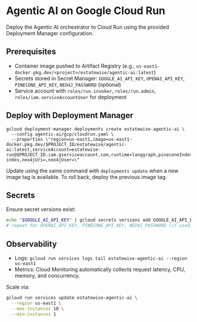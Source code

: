 # Agentic AI on Google Cloud Run

Deploy the Agentic AI orchestrator to Cloud Run using the provided Deployment Manager configuration.

## Prerequisites
- Container image pushed to Artifact Registry (e.g., `us-east1-docker.pkg.dev/<project>/estatewise/agentic-ai:latest`)
- Secrets stored in Secret Manager: `GOOGLE_AI_API_KEY`, `OPENAI_API_KEY`, `PINECONE_API_KEY`, `NEO4J_PASSWORD` (optional)
- Service account with `roles/run.invoker`, `roles/run.admin`, `roles/iam.serviceAccountUser` for deployment

## Deploy with Deployment Manager

```
gcloud deployment-manager deployments create estatewise-agentic-ai \
  --config agentic-ai/gcp/cloudrun.yaml \
  --properties \"region=us-east1,image=us-east1-docker.pkg.dev/$PROJECT_ID/estatewise/agentic-ai:latest,serviceAccount=estatewise-run@$PROJECT_ID.iam.gserviceaccount.com,runtime=langgraph,pineconeIndex=estatewise-index,neo4jUri=,neo4jUser=\"
```

Update using the same command with `deployments update` when a new image tag is available. To roll back, deploy the previous image tag.

## Secrets

Ensure secret versions exist:
```bash
echo "$GOOGLE_AI_API_KEY" | gcloud secrets versions add GOOGLE_AI_API_KEY --data-file=-
# repeat for OPENAI_API_KEY, PINECONE_API_KEY, NEO4J_PASSWORD (if used)
```

## Observability
- Logs: `gcloud run services logs tail estatewise-agentic-ai --region us-east1`
- Metrics: Cloud Monitoring automatically collects request latency, CPU, memory, and concurrency.

Scale via:
```bash
gcloud run services update estatewise-agentic-ai \
  --region us-east1 \
  --max-instances 10 \
  --min-instances 1
```
